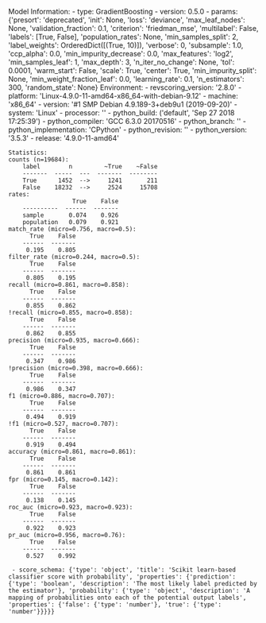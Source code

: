 Model Information:
	 - type: GradientBoosting
	 - version: 0.5.0
	 - params: {'presort': 'deprecated', 'init': None, 'loss': 'deviance', 'max_leaf_nodes': None, 'validation_fraction': 0.1, 'criterion': 'friedman_mse', 'multilabel': False, 'labels': [True, False], 'population_rates': None, 'min_samples_split': 2, 'label_weights': OrderedDict([(True, 10)]), 'verbose': 0, 'subsample': 1.0, 'ccp_alpha': 0.0, 'min_impurity_decrease': 0.0, 'max_features': 'log2', 'min_samples_leaf': 1, 'max_depth': 3, 'n_iter_no_change': None, 'tol': 0.0001, 'warm_start': False, 'scale': True, 'center': True, 'min_impurity_split': None, 'min_weight_fraction_leaf': 0.0, 'learning_rate': 0.1, 'n_estimators': 300, 'random_state': None}
	Environment:
	 - revscoring_version: '2.8.0'
	 - platform: 'Linux-4.9.0-11-amd64-x86_64-with-debian-9.12'
	 - machine: 'x86_64'
	 - version: '#1 SMP Debian 4.9.189-3+deb9u1 (2019-09-20)'
	 - system: 'Linux'
	 - processor: ''
	 - python_build: ('default', 'Sep 27 2018 17:25:39')
	 - python_compiler: 'GCC 6.3.0 20170516'
	 - python_branch: ''
	 - python_implementation: 'CPython'
	 - python_revision: ''
	 - python_version: '3.5.3'
	 - release: '4.9.0-11-amd64'
	
	Statistics:
	counts (n=19684):
		label        n         ~True    ~False
		-------  -----  ---  -------  --------
		True      1452  -->     1241       211
		False    18232  -->     2524     15708
	rates:
		              True    False
		----------  ------  -------
		sample       0.074    0.926
		population   0.079    0.921
	match_rate (micro=0.756, macro=0.5):
		  True    False
		------  -------
		 0.195    0.805
	filter_rate (micro=0.244, macro=0.5):
		  True    False
		------  -------
		 0.805    0.195
	recall (micro=0.861, macro=0.858):
		  True    False
		------  -------
		 0.855    0.862
	!recall (micro=0.855, macro=0.858):
		  True    False
		------  -------
		 0.862    0.855
	precision (micro=0.935, macro=0.666):
		  True    False
		------  -------
		 0.347    0.986
	!precision (micro=0.398, macro=0.666):
		  True    False
		------  -------
		 0.986    0.347
	f1 (micro=0.886, macro=0.707):
		  True    False
		------  -------
		 0.494    0.919
	!f1 (micro=0.527, macro=0.707):
		  True    False
		------  -------
		 0.919    0.494
	accuracy (micro=0.861, macro=0.861):
		  True    False
		------  -------
		 0.861    0.861
	fpr (micro=0.145, macro=0.142):
		  True    False
		------  -------
		 0.138    0.145
	roc_auc (micro=0.923, macro=0.923):
		  True    False
		------  -------
		 0.922    0.923
	pr_auc (micro=0.956, macro=0.76):
		  True    False
		------  -------
		 0.527    0.992
	
	 - score_schema: {'type': 'object', 'title': 'Scikit learn-based classifier score with probability', 'properties': {'prediction': {'type': 'boolean', 'description': 'The most likely label predicted by the estimator'}, 'probability': {'type': 'object', 'description': 'A mapping of probabilities onto each of the potential output labels', 'properties': {'false': {'type': 'number'}, 'true': {'type': 'number'}}}}}

